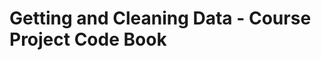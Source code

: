 Getting and Cleaning Data - Course Project Code Book
====================================================